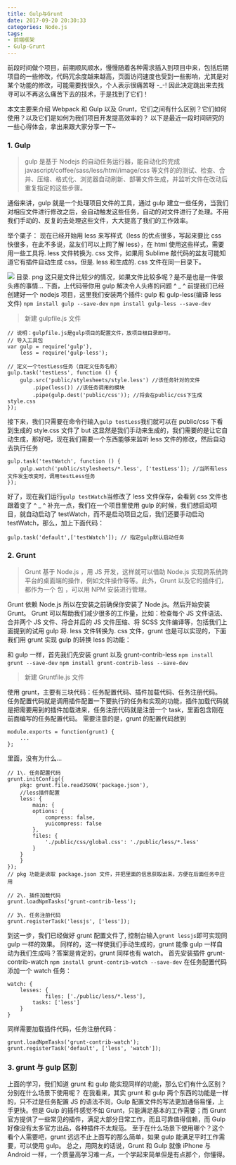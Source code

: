 ```yaml
---
title: Gulp与Grunt
date: 2017-09-20 20:30:33
categories: Node.js
tags:
- 前端框架
- Gulp-Grunt
---
```


前段时间做个项目，前期顺风顺水，慢慢随着各种需求插入到项目中来，包括后期项目的一些修改，代码冗余度越来越高，页面访问速度也受到一些影响，尤其是对某个功能的修改，可能需要找很久，个人表示很痛苦呀 -_-!
因此决定跳出来去找寻可以不再这么痛苦下去的技术，于是找到了它们！
<!-- more -->

本文主要来介绍 Webpack 和 Gulp 以及 Grunt，它们之间有什么区别？它们如何使用？以及它们是如何为我们项目开发提高效率的？
以下是最近一段时间研究的一些心得体会，拿出来跟大家分享一下~

### 1\. Gulp

> gulp 是基于 Nodejs 的自动任务运行器，能自动化的完成 javascript/coffee/sass/less/html/image/css 等文件的的测试、检查、合并、压缩、格式化、浏览器自动刷新、部署文件生成，并监听文件在改动后重复指定的这些步骤。

通俗来讲，gulp 就是一个处理项目文件的工具，通过 gulp 建立一些任务，当我们对相应文件进行修改之后，会自动触发这些任务，自动的对文件进行了处理。不用我们手动的、反复的去处理这些文件，大大提高了我们的工作效率。

举个栗子：
现在已经开始用 less 来写样式（less 的优点很多，写起来要比 css 快很多，在此不多说，盆友们可以上网了解 less），在 html 使用这些样式，需要用一些工具将. less 文件转换为. css 文件，如果用 Sublime 敲代码的盆友可能知道它有插件自动生成 css，但是. less 和生成的. css 文件在同一目录下。

![](//upload-images.jianshu.io/upload_images/7147355-9af5e6b5b6abb093.png?imageMogr2/auto-orient/strip%7CimageView2/2/w/1240)
目录. png 这只是文件比较少的情况，如果文件比较多呢？是不是也是一件很头疼的事情...
下面，上代码带你用 gulp 解决令人头疼的问题 ^ _ ^
前提我们已经创建好一个 nodejs 项目，这里我们安装两个插件: gulp 和 gulp-less(编译 less 文件)
`npm install gulp --save-dev`
`npm install gulp-less --save-dev`

> 新建 gulpfile.js 文件

```
// 说明：gulpfile.js是gulp项目的配置文件，放项目根目录即可。
// 导入工具包
var gulp = require('gulp'), 
    less = require('gulp-less');

// 定义一个testLess任务（自定义任务名称）
gulp.task('testLess', function () {
    gulp.src('public/stylesheets/style.less') //该任务针对的文件
        .pipe(less()) //该任务调用的模块
        .pipe(gulp.dest('public/css')); //将会在public/css下生成style.css
});

```

接下来，我们只需要在命令行输入`gulp testLess`我们就可以在 public/css 下看到生成的 style.css 文件了
but 这显然是我们手动来生成的，我们需要的是让它自动生成，那好吧，现在我们需要一个东西能够来监听 less 文件的修改，然后自动去执行任务

```
gulp.task('testWatch', function () {
    gulp.watch('public/stylesheets/*.less', ['testLess']); //当所有less文件发生改变时，调用testLess任务
});

```

好了，现在我们运行`gulp testWatch`当修改了 less 文件保存，会看到 css 文件也跟着变了 ^ _ ^
补充一点，我们在一个项目里使用 gulp 的时候，我们想启动项目，就自动启动了 testWatch，而不是启动项目之后，我们还要手动启动 testWatch，那么，加上下面代码：

```
gulp.task('default',['testWatch']); // 指定gulp默认启动任务

```

### 2\. Grunt

> Grunt 基于 Node.js ，用 JS 开发，这样就可以借助 Node.js 实现跨系统跨平台的桌面端的操作，例如文件操作等等。此外，Grunt 以及它的插件们，都作为一个 包 ，可以用 NPM 安装进行管理。

Grunt 依赖 Node.js 所以在安装之前确保你安装了 Node.js。然后开始安装 Grunt。
Grunt 可以帮助我们减少很多的工作量，比如：检查每个 JS 文件语法、合并两个 JS 文件、将合并后的 JS 文件压缩、将 SCSS 文件编译等，包括我们上面提到的试用 gulp 将. less 文件转换为. css 文件，grunt 也是可以实现的，下面我们用 grunt 实现 gulp 的转换 less 的功能：

和 gulp 一样，首先我们先安装 grunt 以及 grunt-contrib-less
`npm install grunt --save-dev`
`npm install grunt-contrib-less --save-dev`

> 新建 Gruntfile.js 文件

使用 grunt，主要有三块代码：任务配置代码、插件加载代码、任务注册代码。
任务配置代码就是调用插件配置一下要执行的任务和实现的功能，插件加载代码就是把需要用到的插件加载进来，任务注册代码就是注册一个 task，里面包含刚在前面编写的任务配置代码。
需要注意的是，grunt 的配置代码放到

```
module.exports = function(grunt) {
    ...
};

```

里面，没有为什么...

```
// 1\. 任务配置代码
grunt.initConfig({
    pkg: grunt.file.readJSON('package.json'),
    //less插件配置
    less: {
        main: {
        options: {
            compress: false,
            yuicompress: false
        },
        files: {
            './public/css/global.css': './public/less/*.less'
        }
    }
    }
});
// pkg 功能是读取 package.json 文件，并把里面的信息获取出来，方便在后面任务中应用

// 2\. 插件加载代码
grunt.loadNpmTasks('grunt-contrib-less');

// 3\. 任务注册代码
grunt.registerTask('lessjs', ['less']);

```

到这一步，我们已经做好 grunt 配置文件了, 控制台输入`grunt lessjs`即可实现同 gulp 一样的效果。
同样的，这一样使我们手动生成的，grunt 能像 gulp 一样自动为我们生成吗？答案是肯定的，grunt 同样也有 watch。
首先安装插件 grunt-contrib-watch
`npm install grunt-contrib-watch --save-dev`
在任务配置代码添加一个 watch 任务：

```
watch: {
    lesses: {
            files: ['./public/less/*.less'],
        tasks: ['less']
    }
}

```

同样需要加载插件代码，任务注册代码：

```
grunt.loadNpmTasks('grunt-contrib-watch');
grunt.registerTask('default', ['less', 'watch']);

```

### 3\. grunt 与 gulp 区别

上面的学习，我们知道 grunt 和 gulp 能实现同样的功能，那么它们有什么区别？分别在什么场景下使用呢？
在我看来，其实 grunt 和 gulp 两个东西的功能是一样的，只不过是任务配置 JS 的语法不同，Gulp 配置文件的写法更加通俗易懂，上手更快。但是 Gulp 的插件感觉不如 Grunt，只能满足基本的工作需要；而 Grunt 官方提供了一些常见的插件，满足大部分日常工作，而且可靠值得信赖，而 Gulp 好像没有太多官方出品，各种插件不太规范。
至于在什么场景下使用哪个？这个看个人需要吧，grunt 远远不止上面写的那么简单，如果 gulp 能满足平时工作需要，可以使用 gulp。
总之，用网友的话说，Grunt 和 Gulp 就像 iPhone 与 Android 一样，一个质量高学习难一点，一个学起来简单但是有点那个，你懂得。
